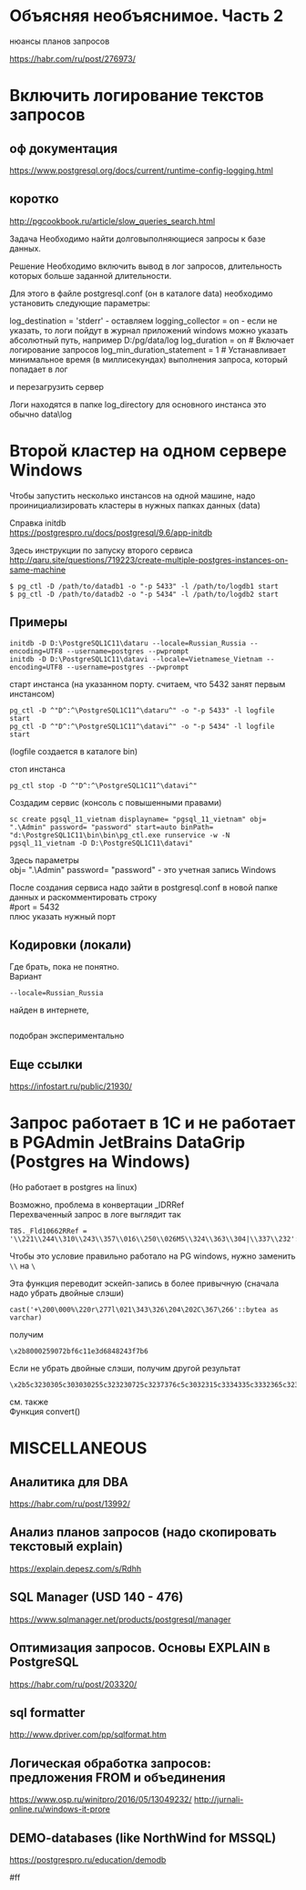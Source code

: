 
# Объясняя необъяснимое. Часть 2
нюансы планов запросов  

https://habr.com/ru/post/276973/

# Включить логирование текстов запросов

## оф документация
https://www.postgresql.org/docs/current/runtime-config-logging.html

## коротко
http://pgcookbook.ru/article/slow_queries_search.html

Задача
Необходимо найти долговыполняющиеся запросы к базе данных.

Решение
Необходимо включить вывод в лог запросов, длительность которых больше заданной длительности.

Для этого в файле postgresql.conf (он в каталоге data) необходимо установить следующие параметры:

log_destination = 'stderr' - оставляем
logging_collector = on - если не указать, то логи пойдут в журнал приложений windows
можно указать абсолютный путь, например D:/pg/data/log
log_duration = on                # Включает логирование запросов
log_min_duration_statement = 1   # Устанавливает минимальное время (в миллисекундах) выполнения запроса, который попадает в лог

и перезагрузить сервер

Логи находятся в папке log_directory
для основного инстанса это обычно data\log

# Второй кластер на одном сервере Windows

Чтобы запустить несколько инстансов на одной машине, надо проинициализировать кластеры в нужных папках данных (data)  

Справка initdb  
https://postgrespro.ru/docs/postgresql/9.6/app-initdb  

Здесь инструкции по запуску второго сервиса  
http://qaru.site/questions/719223/create-multiple-postgres-instances-on-same-machine  
```
$ pg_ctl -D /path/to/datadb1 -o "-p 5433" -l /path/to/logdb1 start  
$ pg_ctl -D /path/to/datadb2 -o "-p 5434" -l /path/to/logdb2 start  
```

## Примеры  

```
initdb -D D:\PostgreSQL1C11\dataru --locale=Russian_Russia --encoding=UTF8 --username=postgres --pwprompt  
initdb -D D:\PostgreSQL1C11\datavi --locale=Vietnamese_Vietnam --encoding=UTF8 --username=postgres --pwprompt  
``` 

старт инстанса (на указанном порту. считаем, что 5432 занят первым инстансом)  
```
pg_ctl -D ^"D^:^\PostgreSQL1C11^\dataru^" -o "-p 5433" -l logfile start  
pg_ctl -D ^"D^:^\PostgreSQL1C11^\datavi^" -o "-p 5434" -l logfile start  
```
(logfile создается в каталоге bin)  

стоп инстанса  
```
pg_ctl stop -D ^"D^:^\PostgreSQL1C11^\datavi^"  
```

Создадим сервис
(консоль с повышенными правами)
```  
sc create pgsql_11_vietnam displayname= "pgsql_11_vietnam" obj= ".\Admin" password= "password" start=auto binPath= "d:\PostgreSQL1C11\bin\bin\pg_ctl.exe runservice -w -N pgsql_11_vietnam -D D:\PostgreSQL1C11\datavi"
```
Здесь параметры  
obj= ".\Admin" password= "password" - это учетная запись Windows  

После создания сервиса надо зайти в postgresql.conf в новой папке данных и раскомментировать строку  
#port = 5432  
плюс указать нужный порт  

## Кодировки (локали)
Где брать, пока не понятно.  
Вариант 
```
--locale=Russian_Russia
```
найден в интернете,  
```--locale=Vietnamese_Vietnam
```
подобран экспериментально  


## Еще ссылки
  
https://infostart.ru/public/21930/  

# Запрос работает в 1С и не работает в PGAdmin JetBrains DataGrip (Postgres на Windows)
(Но работает в postgres на linux)  

Возможно, проблема в конвертации _IDRRef  
Перехваченный запрос в логе выглядит так
```
T85._Fld10662RRef = '\\221\\244\\310\\243\\357\\016\\250\\026M5\\324\\363\\304|\\337\\232'::bytea  
```

Чтобы это условие правильно работало на PG windows, нужно заменить `\\` на `\`  

Эта функция переводит эскейп-запись в более привычную (сначала надо убрать двойные слэши)  
```
cast('+\200\000%\220r\277l\021\343\326\204\202C\367\266'::bytea as varchar)
```
получим  
```
\x2b8000259072bf6c11e3d6848243f7b6
```

Если не убрать двойные слэши, получим другой результат  
```
\x2b5c3230305c303030255c323230725c3237376c5c3032315c3334335c3332365c3230345c323032435c3336375c323636
```

см. также  
Функция convert()  

# MISCELLANEOUS

## Аналитика для DBA

https://habr.com/ru/post/13992/

## Анализ планов запросов (надо скопировать текстовый explain)

https://explain.depesz.com/s/Rdhh

## SQL Manager (USD 140 - 476)

https://www.sqlmanager.net/products/postgresql/manager

## Оптимизация запросов. Основы EXPLAIN в PostgreSQL

https://habr.com/ru/post/203320/

## sql formatter

http://www.dpriver.com/pp/sqlformat.htm

## Логическая обработка запросов: предложения FROM и объединения

https://www.osp.ru/winitpro/2016/05/13049232/
http://jurnali-online.ru/windows-it-prore

## DEMO-databases (like NorthWind for MSSQL)
 
https://postgrespro.ru/education/demodb

#ff
